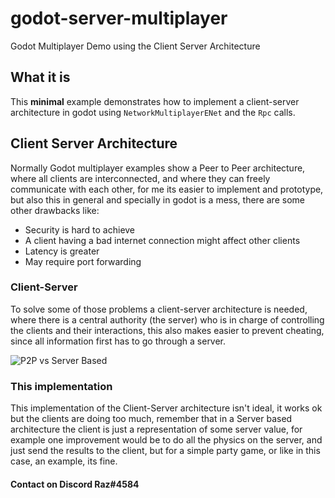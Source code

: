 # godot-server-multiplayer
Godot Multiplayer Demo using the Client Server Architecture

## What it is
This **minimal** example demonstrates how to implement a client-server architecture in godot using `NetworkMultiplayerENet` and the `Rpc` calls.

## Client Server Architecture
Normally Godot multiplayer examples show a Peer to Peer architecture, where all clients are interconnected, and where they can freely communicate with each other, for me its easier to implement and prototype, but also this in general and specially in godot is a mess, there are some other drawbacks like:
- Security is hard to achieve
- A client having a bad internet connection might affect other clients
- Latency is greater
- May require port forwarding

### Client-Server
To solve some of those problems a client-server architecture is needed, where there is a central authority (the server) who is in charge of controlling the clients and their interactions, this also makes easier to prevent cheating, since all information first has to go through a server.

![P2P vs Server Based](https://sites.google.com/site/cis3347cruzguzman014/_/rsrc/1480320465440/module-2/client-server-and-peer-to-peer-networking/p2p-network-vs-server.jpg?height=206&width=400 "P2P vs Server Based")

### This implementation
This implementation of the Client-Server architecture isn't ideal, it works ok but the clients are doing too much, remember that in a Server based architecture the client is just a representation of some server value, for example one improvement would be to do all the physics on the server, and just send the results to the client, but for a simple party game, or like in this case, an example, its fine.

#### Contact on Discord Raz#4584
